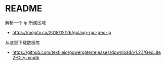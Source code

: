 # README

解析一个 ip 所属区域

* <https://mojotv.cn/2018/12/26/golang-rpc-geo-ip>

从这里下载数据库

* <https://github.com/textileio/powergate/releases/download/v1.2.1/GeoLite2-City.mmdb>
